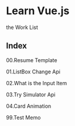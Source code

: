 # Learn Vue.js

the Work List

## Index

00.Resume Template

01.ListBox Change Api

02.What is the Input Item

03.Try Simulator Api

04.Card Animation

99.Test Memo